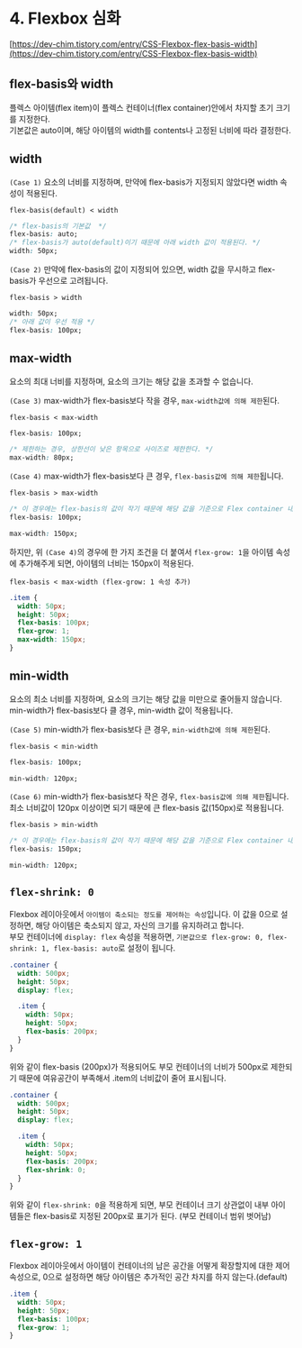 # 4. Flexbox 심화

[https://dev-chim.tistory.com/entry/CSS-Flexbox-flex-basis-width](https://dev-chim.tistory.com/entry/CSS-Flexbox-flex-basis-width)

## flex-basis와 width

플렉스 아이템(flex item)이 플렉스 컨테이너(flex container)안에서 차지할 초기 크기를 지정한다.  
기본값은 auto이며, 해당 아이템의 width를 contents나 고정된 너비에 따라 결정한다.

## width

`(Case 1)` 요소의 너비를 지정하며, 만약에 flex-basis가 지정되지 않았다면 width 속성이 적용된다.

`flex-basis(default) < width`

```css
/* flex-basis의 기본값  */
flex-basis: auto;
/* flex-basis가 auto(default)이기 때문에 아래 width 값이 적용된다. */
width: 50px;
```

`(Case 2)` 만약에 flex-basis의 값이 지정되어 있으면, width 값을 무시하고 flex-basis가 우선으로 고려됩니다.

`flex-basis > width`

```css
width: 50px;
/* 아래 값이 우선 적용 */
flex-basis: 100px;
```

## max-width

요소의 최대 너비를 지정하며, 요소의 크기는 해당 값을 초과할 수 없습니다.

`(Case 3)` max-width가 flex-basis보다 작을 경우, `max-width값에 의해 제한`된다.

`flex-basis < max-width`

```css
flex-basis: 100px;

/* 제한하는 경우, 상한선이 낮은 항목으로 사이즈로 제한한다. */
max-width: 80px;
```

`(Case 4)` max-width가 flex-basis보다 큰 경우, `flex-basis값에 의해 제한`됩니다.

`flex-basis > max-width`

```css
/* 이 경우에는 flex-basis의 값이 작기 때문에 해당 값을 기준으로 Flex container 내 아이템들의 너비가 결정됩니다. */
flex-basis: 100px;

max-width: 150px;
```

하지만, 위 `(Case 4)`의 경우에 한 가지 조건을 더 붙여서 `flex-grow: 1`을 아이템 속성에 추가해주게 되면, 아이템의 너비는 150px이 적용된다.

`flex-basis < max-width (flex-grow: 1 속성 추가)`

```css
.item {
  width: 50px;
  height: 50px;
  flex-basis: 100px;
  flex-grow: 1;
  max-width: 150px;
}
```

## min-width

요소의 최소 너비를 지정하며, 요소의 크기는 해당 값을 미만으로 줄어들지 않습니다.  
min-width가 flex-basis보다 클 경우, min-width 값이 적용됩니다.

`(Case 5)` min-width가 flex-basis보다 큰 경우, `min-width값에 의해 제한`된다.

`flex-basis < min-width`

```css
flex-basis: 100px;

min-width: 120px;
```

`(Case 6)` min-width가 flex-basis보다 작은 경우, `flex-basis값에 의해 제한`됩니다.  
최소 너비값이 120px 이상이면 되기 때문에 큰 flex-basis 값(150px)로 적용됩니다.

`flex-basis > min-width`

```css
/* 이 경우에는 flex-basis의 값이 작기 때문에 해당 값을 기준으로 Flex container 내 아이템들의 너비가 결정됩니다. */
flex-basis: 150px;

min-width: 120px;
```

## `flex-shrink: 0`

Flexbox 레이아웃에서 `아이템이 축소되는 정도를 제어하는 속성`입니다. 이 값을 0으로 설정하면, 해당 아이템은 축소되지 않고, 자신의 크기를 유지하려고 합니다.  
부모 컨테이너에 `display: flex` 속성을 적용하면, `기본값으로 flex-grow: 0, flex-shrink: 1, flex-basis: auto`로 설정이 됩니다.

```css
.container {
  width: 500px;
  height: 50px;
  display: flex;

  .item {
    width: 50px;
    height: 50px;
    flex-basis: 200px;
  }
}
```

위와 같이 flex-basis (200px)가 적용되어도 부모 컨테이너의 너비가 500px로 제한되기 때문에 여유공간이 부족해서 .item의 너비값이 줄어 표시됩니다.

```css
.container {
  width: 500px;
  height: 50px;
  display: flex;

  .item {
    width: 50px;
    height: 50px;
    flex-basis: 200px;
    flex-shrink: 0;
  }
}
```

위와 같이 `flex-shrink: 0`을 적용하게 되면, 부모 컨테이너 크기 상관없이 내부 아이템들은 flex-basis로 지정된 200px로 표기가 된다. (부모 컨테이너 범위 벗어남)

## `flex-grow: 1`

Flexbox 레이아웃에서 아이템이 컨테이너의 남은 공간을 어떻게 확장할지에 대한 제어 속성으로, 0으로 설정하면 해당 아이템은 추가적인 공간 차지를 하지 않는다.(default)

```css
.item {
  width: 50px;
  height: 50px;
  flex-basis: 100px;
  flex-grow: 1;
}
```
